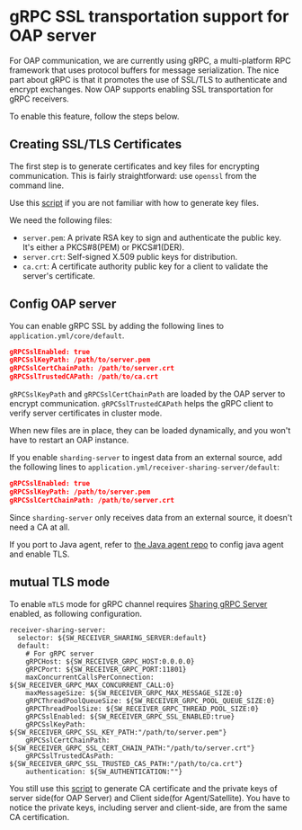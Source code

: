 # gRPC SSL transportation support for OAP server

For OAP communication, we are currently using gRPC, a multi-platform RPC framework that uses protocol buffers for
message serialization. The nice part about gRPC is that it promotes the use of SSL/TLS to authenticate and encrypt
exchanges. Now OAP supports enabling SSL transportation for gRPC receivers.

To enable this feature, follow the steps below.

## Creating SSL/TLS Certificates

The first step is to generate certificates and key files for encrypting communication. This is
fairly straightforward: use `openssl` from the command line.

Use this [script](../../../../tools/TLS/tls_key_generate.sh) if you are not familiar with how to generate key files.

We need the following files:
 - `server.pem`: A private RSA key to sign and authenticate the public key. It's either a PKCS#8(PEM) or PKCS#1(DER).
 - `server.crt`: Self-signed X.509 public keys for distribution.
 - `ca.crt`: A certificate authority public key for a client to validate the server's certificate.
 
## Config OAP server 

You can enable gRPC SSL by adding the following lines to `application.yml/core/default`.
```json
gRPCSslEnabled: true
gRPCSslKeyPath: /path/to/server.pem
gRPCSslCertChainPath: /path/to/server.crt
gRPCSslTrustedCAPath: /path/to/ca.crt
```

`gRPCSslKeyPath` and `gRPCSslCertChainPath` are loaded by the OAP server to encrypt communication. `gRPCSslTrustedCAPath`
helps the gRPC client to verify server certificates in cluster mode.

When new files are in place, they can be loaded dynamically, and you won't have to restart an OAP instance.

If you enable `sharding-server` to ingest data from an external source, add the following lines to `application.yml/receiver-sharing-server/default`:

```json
gRPCSslEnabled: true
gRPCSslKeyPath: /path/to/server.pem
gRPCSslCertChainPath: /path/to/server.crt
```

Since `sharding-server` only receives data from an external source, it doesn't need a CA at all.

If you port to Java agent, refer to [the Java agent repo](http://github.com/apache/skywalking-java) to config java agent and enable TLS.

## mutual TLS mode

To enable `mTLS` mode for gRPC channel requires [Sharing gRPC Server](./backend-receivers#grpchttp-server-for-receiver) enabled, as following configuration. 

```properties
receiver-sharing-server:
  selector: ${SW_RECEIVER_SHARING_SERVER:default}
  default:
    # For gRPC server
    gRPCHost: ${SW_RECEIVER_GRPC_HOST:0.0.0.0}
    gRPCPort: ${SW_RECEIVER_GRPC_PORT:11801}
    maxConcurrentCallsPerConnection: ${SW_RECEIVER_GRPC_MAX_CONCURRENT_CALL:0}
    maxMessageSize: ${SW_RECEIVER_GRPC_MAX_MESSAGE_SIZE:0}
    gRPCThreadPoolQueueSize: ${SW_RECEIVER_GRPC_POOL_QUEUE_SIZE:0}
    gRPCThreadPoolSize: ${SW_RECEIVER_GRPC_THREAD_POOL_SIZE:0}
    gRPCSslEnabled: ${SW_RECEIVER_GRPC_SSL_ENABLED:true}
    gRPCSslKeyPath: ${SW_RECEIVER_GRPC_SSL_KEY_PATH:"/path/to/server.pem"}
    gRPCSslCertChainPath: ${SW_RECEIVER_GRPC_SSL_CERT_CHAIN_PATH:"/path/to/server.crt"}
    gRPCSslTrustedCAsPath: ${SW_RECEIVER_GRPC_SSL_TRUSTED_CAS_PATH:"/path/to/ca.crt"}
    authentication: ${SW_AUTHENTICATION:""}
```

You still use this [script](../../../../tools/TLS/tls_key_generate.sh) to generate CA certificate and the private keys of server side(for OAP Server) and Client side(for Agent/Satellite).
You have to notice the private keys, including server and client-side, are from the same CA certification.
